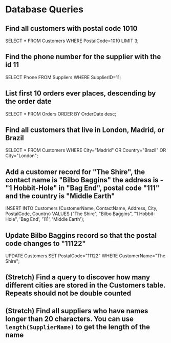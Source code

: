 # Database Queries

## Find all customers with postal code 1010

SELECT * FROM Customers WHERE PostalCode=1010 LIMIT 3;

## Find the phone number for the supplier with the id 11

SELECT Phone FROM Suppliers WHERE SupplierID=11;

## List first 10 orders ever places, descending by the order date

SELECT * FROM Orders ORDER BY OrderDate desc;

## Find all customers that live in London, Madrid, or Brazil

SELECT * FROM Customers WHERE City="Madrid" OR Country="Brazil" OR City="London";

## Add a customer record for "The Shire", the contact name is "Bilbo Baggins" the address is -"1 Hobbit-Hole" in "Bag End", postal code "111" and the country is "Middle Earth"

INSERT INTO Customers (CustomerName, ContactName, Address, City, PostalCode, Country)
VALUES ("The Shire", "Bilbo Baggins", "1 Hobbit-Hole", 'Bag End', '111', 'Middle Earth');

## Update Bilbo Baggins record so that the postal code changes to "11122"

UPDATE Customers
SET PostalCode="11122"
WHERE CustomerName="The Shire";

## (Stretch) Find a query to discover how many different cities are stored in the Customers table. Repeats should not be double counted

## (Stretch) Find all suppliers who have names longer than 20 characters. You can use `length(SupplierName)` to get the length of the name

